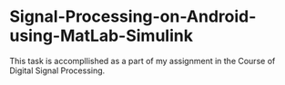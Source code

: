 # Signal-Processing-on-Android-using-MatLab-Simulink
This task is accompllished as a part of my assignment in the Course of Digital Signal Processing.
